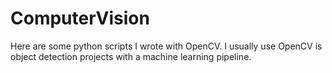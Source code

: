 # ComputerVision
Here are some python scripts I wrote with OpenCV. I usually use OpenCV is object detection projects with a machine learning pipeline. 
